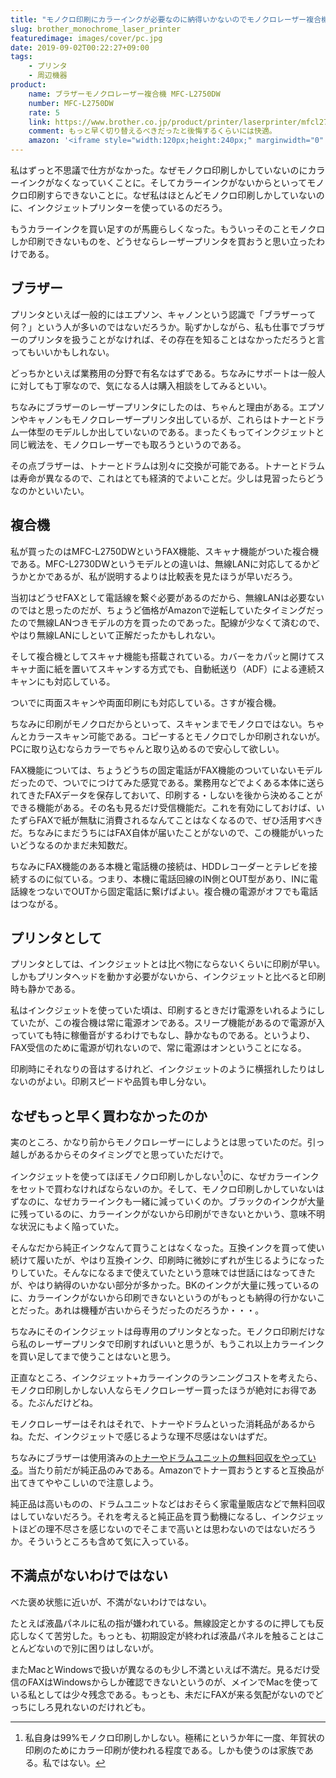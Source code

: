 ```yaml
---
title: "モノクロ印刷にカラーインクが必要なのに納得いかないのでモノクロレーザー複合機買った"
slug: brother_monochrome_laser_printer
featuredimage: images/cover/pc.jpg
date: 2019-09-02T00:22:27+09:00
tags:
    - プリンタ
    - 周辺機器
product:
    name: ブラザーモノクロレーザー複合機 MFC-L2750DW 
    number: MFC-L2750DW
    rate: 5
    link: https://www.brother.co.jp/product/printer/laserprinter/mfcl2750dw/index.aspx
    comment: もっと早く切り替えるべきだったと後悔するくらいには快適。
    amazon: '<iframe style="width:120px;height:240px;" marginwidth="0" marginheight="0" scrolling="no" frameborder="0" src="//rcm-fe.amazon-adsystem.com/e/cm?lt1=_blank&bc1=000000&IS2=1&bg1=FFFFFF&fc1=000000&lc1=0000FF&t=illusionspace-22&language=ja_JP&o=9&p=8&l=as4&m=amazon&f=ifr&ref=as_ss_li_til&asins=B07D2X7RHX&linkId=41931277c55810cf9223265a0b095ffe"></iframe>'
---
```


私はずっと不思議で仕方がなかった。なぜモノクロ印刷しかしていないのにカラーインクがなくなっていくことに。そしてカラーインクがないからといってモノクロ印刷すらできないことに。なぜ私はほとんどモノクロ印刷しかしていないのに、インクジェットプリンターを使っているのだろう。

もうカラーインクを買い足すのが馬鹿らしくなった。もういっそのことモノクロしか印刷できないものを、どうせならレーザープリンタを買おうと思い立ったわけである。

<!--more-->

## ブラザー

プリンタといえば一般的にはエプソン、キャノンという認識で「ブラザーって何？」という人が多いのではないだろうか。恥ずかしながら、私も仕事でブラザーのプリンタを扱うことがなければ、その存在を知ることはなかっただろうと言ってもいいかもしれない。

どっちかといえば業務用の分野で有名なはずである。ちなみにサポートは一般人に対しても丁寧なので、気になる人は購入相談をしてみるといい。

ちなみにブラザーのレーザープリンタにしたのは、ちゃんと理由がある。エプソンやキャノンもモノクロレーザープリンタ出しているが、これらはトナーとドラム一体型のモデルしか出していないのである。まったくもってインクジェットと同じ戦法を、モノクロレーザーでも取ろうというのである。

その点ブラザーは、トナーとドラムは別々に交換が可能である。トナーとドラムは寿命が異なるので、これはとても経済的でよいことだ。少しは見習ったらどうなのかといいたい。

## 複合機

私が買ったのはMFC-L2750DWというFAX機能、スキャナ機能がついた複合機である。MFC-L2730DWというモデルとの違いは、無線LANに対応してるかどうかとかであるが、私が説明するよりは比較表を見たほうが早いだろう。

当初はどうせFAXとして電話線を繋ぐ必要があるのだから、無線LANは必要ないのではと思ったのだが、ちょうど価格がAmazonで逆転していたタイミングだったので無線LANつきモデルの方を買ったのであった。配線が少なくて済むので、やはり無線LANにしといて正解だったかもしれない。

そして複合機としてスキャナ機能も搭載されている。カバーをカパッと開けてスキャナ面に紙を置いてスキャンする方式でも、自動紙送り（ADF）による連続スキャンにも対応している。

ついでに両面スキャンや両面印刷にも対応している。さすが複合機。

ちなみに印刷がモノクロだからといって、スキャンまでモノクロではない。ちゃんとカラースキャン可能である。コピーするとモノクロでしか印刷されないが。PCに取り込むならカラーでちゃんと取り込めるので安心して欲しい。

FAX機能については、ちょうどうちの固定電話がFAX機能のついていないモデルだったので、ついでにつけてみた感覚である。業務用などでよくある本体に送られてきたFAXデータを保存しておいて、印刷する・しないを後から決めることができる機能がある。その名も見るだけ受信機能だ。これを有効にしておけば、いたずらFAXで紙が無駄に消費されるなんてことはなくなるので、ぜひ活用すべきだ。ちなみにまだうちにはFAX自体が届いたことがないので、この機能がいったいどうなるのかまだ未知数だ。

ちなみにFAX機能のある本機と電話機の接続は、HDDレコーダーとテレビを接続するのに似ている。つまり、本機に電話回線のIN側とOUT型があり、INに電話線をつないでOUTから固定電話に繋げばよい。複合機の電源がオフでも電話はつながる。

## プリンタとして

プリンタとしては、インクジェットとは比べ物にならないくらいに印刷が早い。しかもプリンタヘッドを動かす必要がないから、インクジェットと比べると印刷時も静かである。

私はインクジェットを使っていた頃は、印刷するときだけ電源をいれるようにしていたが、この複合機は常に電源オンである。スリープ機能があるので電源が入っていても特に稼働音がするわけでもなし、静かなものである。というより、FAX受信のために電源が切れないので、常に電源はオンということになる。

印刷時にそれなりの音はするけれど、インクジェットのように横揺れしたりはしないのがよい。印刷スピードや品質も申し分ない。

## なぜもっと早く買わなかったのか

実のところ、かなり前からモノクロレーザーにしようとは思っていたのだ。引っ越しがあるからそのタイミングでと思っていただけで。

インクジェットを使ってほぼモノクロ印刷しかしない[^1]のに、なぜカラーインクをセットで買わなければならないのか。そして、モノクロ印刷しかしていないはずなのに、なぜカラーインクも一緒に減っていくのか。ブラックのインクが大量に残っているのに、カラーインクがないから印刷ができないとかいう、意味不明な状況にもよく陥っていた。

そんなだから純正インクなんて買うことはなくなった。互換インクを買って使い続けて履いたが、やはり互換インク、印刷時に微妙にずれが生じるようになったりしていた。そんなになるまで使えていたという意味では世話にはなってきたが、やはり納得のいかない部分が多かった。BKのインクが大量に残っているのに、カラーインクがないから印刷できないというのがもっとも納得の行かないことだった。あれは機種が古いからそうだったのだろうか・・・。

ちなみにそのインクジェットは母専用のプリンタとなった。モノクロ印刷だけなら私のレーザープリンタで印刷すればいいと思うが、もうこれ以上カラーインクを買い足してまで使うことはないと思う。

正直なところ、インクジェット+カラーインクのランニングコストを考えたら、モノクロ印刷しかしない人ならモノクロレーザー買ったほうが絶対にお得である。たぶんだけどね。

モノクロレーザーはそれはそれで、トナーやドラムといった消耗品があるからね。ただ、インクジェットで感じるような理不尽感はないはずだ。

ちなみにブラザーは使用済みの[トナーやドラムユニットの無料回収をやっている](https://www.brother.co.jp/product/support_info/printer/recycle/index.aspx)。当たり前だが純正品のみである。Amazonでトナー買おうとすると互換品が出てきてややこしいので注意しよう。

純正品は高いものの、ドラムユニットなどはおそらく家電量販店などで無料回収はしていないだろう。それを考えると純正品を買う動機になるし、インクジェットほどの理不尽さを感じないのでそこまで高いとは思わないのではないだろうか。そういうところも含めて気に入っている。

## 不満点がないわけではない

べた褒め状態に近いが、不満がないわけではない。

たとえば液晶パネルに私の指が嫌われている。無線設定とかするのに押しても反応しなくて苦労した。もっとも、初期設定が終われば液晶パネルを触ることはことんどないので別に困りはしないが。

またMacとWindowsで扱いが異なるのも少し不満といえば不満だ。見るだけ受信のFAXはWindowsからしか確認できないというのが、メインでMacを使っている私としては少々残念である。もっとも、未だにFAXが来る気配がないのでどっちにしろ見れないのだけれども。

[^1]: 私自身は99%モノクロ印刷しかしない。極稀にというか年に一度、年賀状の印刷のためにカラー印刷が使われる程度である。しかも使うのは家族である。私ではない。